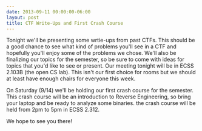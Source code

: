 ```yaml
---
date: 2013-09-11 00:00:00-06:00
layout: post
title: CTF Write-Ups and First Crash Course
---
```


Tonight we'll be presenting some wrtie-ups from past CTFs. This should be a good chance to see what kind of problems you'll see in a CTF and hopefully you'll enjoy some of the problems we chose. We'll also be finalizing our topics for the semester, so be sure to come with ideas for topics that you'd like to see or present. Our meeting tonight will be in ECSS 2.103B (the open CS lab). This isn't our first choice for rooms but we should at least have enough chairs for everyone this week.

On Saturday (9/14) we'll be holding our first crash course for the semester. This crash course will be an introduction to Reverse Engineering, so bring your laptop and be ready to analyze some binaries. the crash course will be held from 2pm to 5pm in ECSS 2.312.

We hope to see you there!
